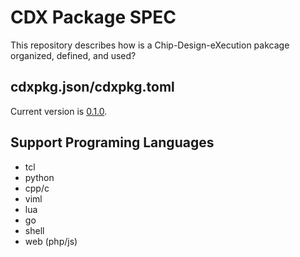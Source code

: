 # CDX Package SPEC

This repository describes how is a Chip-Design-eXecution pakcage organized, defined, and used?

## cdxpkg.json/cdxpkg.toml

Current version is [0.1.0](pkgspec.md).

## Support Programing Languages

- tcl
- python
- cpp/c
- viml
- lua
- go
- shell
- web (php/js)


